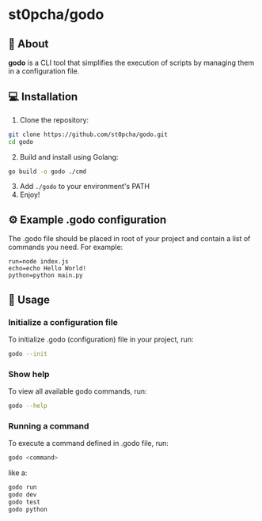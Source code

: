 # st0pcha/godo

## 📒 About

**godo** is a CLI tool that simplifies the execution of scripts by managing them in a configuration file.

## 💻 Installation

1. Clone the repository:

```bash
git clone https://github.com/st0pcha/godo.git
cd godo
```

2. Build and install using Golang:

```bash
go build -o godo ./cmd
```

3. Add `./godo` to your environment's PATH
4. Enjoy!

## ⚙ Example .godo configuration

The .godo file should be placed in root of your project and contain a list of commands you need. For example:

```
run=node index.js
echo=echo Hello World!
python=python main.py
```

## 🔨 Usage

### Initialize a configuration file

To initialize .godo (configuration) file in your project, run:

```bash
godo --init
```

### Show help

To view all available godo commands, run:

```bash
godo --help
```

### Running a command

To execute a command defined in .godo file, run:

```bash
godo <command>
```

like a:

```bash
godo run
godo dev
godo test
godo python
```
